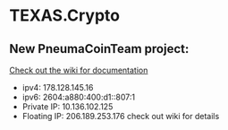 # TEXAS.Crypto
## New PneumaCoinTeam project:
[Check out the wiki for documentation](https://github.com/charlesfinney/01-TEXAS-Crypto/wiki)
*  ipv4: 178.128.145.16
* ipv6:  2604:a880:400:d1::807:1
* Private IP:  10.136.102.125
* Floating IP:  206.189.253.176
check out wiki for details 
